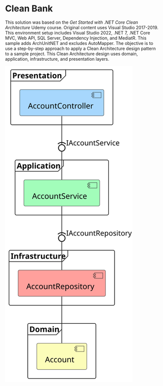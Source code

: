 # Clean Bank
This solution was based on the _Get Started with .NET Core Clean Architecture_ Udemy course. 
Original content uses Visual Studio 2017-2019.  
This environment setup includes Visual Studio 2022, .NET 7, .NET Core MVC, Web API, SQL Server, Dependency Injection, and MediatR.
This sample adds ArchUnitNET and excludes AutoMapper.
The objective is to use a step-by-step approach to apply a Clean Architecture design pattern to a sample project.
This Clean Architecture design uses domain, application, infrastructure, and presentation layers. 

![Account Component Diagram](./Bank.Diagram/Account/Account.svg "Account")